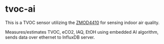 # tvoc-ai


This is a TVOC sensor utilizing the [ZMOD4410](https://www.renesas.com/us/en/document/dst/zmod4410-datasheet) for sensing indoor air quality.

Measures/estimates TVOC, eCO2, IAQ, EtOH using embedded AI algorithm, sends data over ethernet to InfluxDB server.
